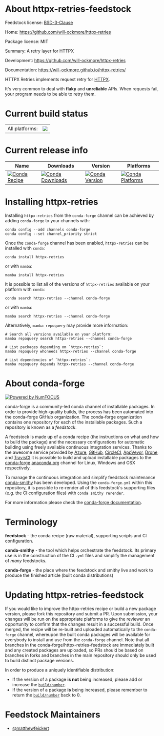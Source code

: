 About httpx-retries-feedstock
=============================

Feedstock license: [BSD-3-Clause](https://github.com/conda-forge/httpx-retries-feedstock/blob/main/LICENSE.txt)

Home: https://github.com/will-ockmore/httpx-retries

Package license: MIT

Summary: A retry layer for HTTPX

Development: https://github.com/will-ockmore/httpx-retries

Documentation: https://will-ockmore.github.io/httpx-retries/

HTTPX Retries implements request retry for [HTTPX](https://www.python-httpx.org/).

It's very common to deal with **flaky** and **unreliable** APIs.
When requests fail, your program needs to be able to retry them.

Current build status
====================


<table><tr><td>All platforms:</td>
    <td>
      <a href="https://dev.azure.com/conda-forge/feedstock-builds/_build/latest?definitionId=26093&branchName=main">
        <img src="https://dev.azure.com/conda-forge/feedstock-builds/_apis/build/status/httpx-retries-feedstock?branchName=main">
      </a>
    </td>
  </tr>
</table>

Current release info
====================

| Name | Downloads | Version | Platforms |
| --- | --- | --- | --- |
| [![Conda Recipe](https://img.shields.io/badge/recipe-httpx--retries-green.svg)](https://anaconda.org/conda-forge/httpx-retries) | [![Conda Downloads](https://img.shields.io/conda/dn/conda-forge/httpx-retries.svg)](https://anaconda.org/conda-forge/httpx-retries) | [![Conda Version](https://img.shields.io/conda/vn/conda-forge/httpx-retries.svg)](https://anaconda.org/conda-forge/httpx-retries) | [![Conda Platforms](https://img.shields.io/conda/pn/conda-forge/httpx-retries.svg)](https://anaconda.org/conda-forge/httpx-retries) |

Installing httpx-retries
========================

Installing `httpx-retries` from the `conda-forge` channel can be achieved by adding `conda-forge` to your channels with:

```
conda config --add channels conda-forge
conda config --set channel_priority strict
```

Once the `conda-forge` channel has been enabled, `httpx-retries` can be installed with `conda`:

```
conda install httpx-retries
```

or with `mamba`:

```
mamba install httpx-retries
```

It is possible to list all of the versions of `httpx-retries` available on your platform with `conda`:

```
conda search httpx-retries --channel conda-forge
```

or with `mamba`:

```
mamba search httpx-retries --channel conda-forge
```

Alternatively, `mamba repoquery` may provide more information:

```
# Search all versions available on your platform:
mamba repoquery search httpx-retries --channel conda-forge

# List packages depending on `httpx-retries`:
mamba repoquery whoneeds httpx-retries --channel conda-forge

# List dependencies of `httpx-retries`:
mamba repoquery depends httpx-retries --channel conda-forge
```


About conda-forge
=================

[![Powered by
NumFOCUS](https://img.shields.io/badge/powered%20by-NumFOCUS-orange.svg?style=flat&colorA=E1523D&colorB=007D8A)](https://numfocus.org)

conda-forge is a community-led conda channel of installable packages.
In order to provide high-quality builds, the process has been automated into the
conda-forge GitHub organization. The conda-forge organization contains one repository
for each of the installable packages. Such a repository is known as a *feedstock*.

A feedstock is made up of a conda recipe (the instructions on what and how to build
the package) and the necessary configurations for automatic building using freely
available continuous integration services. Thanks to the awesome service provided by
[Azure](https://azure.microsoft.com/en-us/services/devops/), [GitHub](https://github.com/),
[CircleCI](https://circleci.com/), [AppVeyor](https://www.appveyor.com/),
[Drone](https://cloud.drone.io/welcome), and [TravisCI](https://travis-ci.com/)
it is possible to build and upload installable packages to the
[conda-forge](https://anaconda.org/conda-forge) [anaconda.org](https://anaconda.org/)
channel for Linux, Windows and OSX respectively.

To manage the continuous integration and simplify feedstock maintenance
[conda-smithy](https://github.com/conda-forge/conda-smithy) has been developed.
Using the ``conda-forge.yml`` within this repository, it is possible to re-render all of
this feedstock's supporting files (e.g. the CI configuration files) with ``conda smithy rerender``.

For more information please check the [conda-forge documentation](https://conda-forge.org/docs/).

Terminology
===========

**feedstock** - the conda recipe (raw material), supporting scripts and CI configuration.

**conda-smithy** - the tool which helps orchestrate the feedstock.
                   Its primary use is in the construction of the CI ``.yml`` files
                   and simplify the management of *many* feedstocks.

**conda-forge** - the place where the feedstock and smithy live and work to
                  produce the finished article (built conda distributions)


Updating httpx-retries-feedstock
================================

If you would like to improve the httpx-retries recipe or build a new
package version, please fork this repository and submit a PR. Upon submission,
your changes will be run on the appropriate platforms to give the reviewer an
opportunity to confirm that the changes result in a successful build. Once
merged, the recipe will be re-built and uploaded automatically to the
`conda-forge` channel, whereupon the built conda packages will be available for
everybody to install and use from the `conda-forge` channel.
Note that all branches in the conda-forge/httpx-retries-feedstock are
immediately built and any created packages are uploaded, so PRs should be based
on branches in forks and branches in the main repository should only be used to
build distinct package versions.

In order to produce a uniquely identifiable distribution:
 * If the version of a package **is not** being increased, please add or increase
   the [``build/number``](https://docs.conda.io/projects/conda-build/en/latest/resources/define-metadata.html#build-number-and-string).
 * If the version of a package **is** being increased, please remember to return
   the [``build/number``](https://docs.conda.io/projects/conda-build/en/latest/resources/define-metadata.html#build-number-and-string)
   back to 0.

Feedstock Maintainers
=====================

* [@matthewfeickert](https://github.com/matthewfeickert/)


